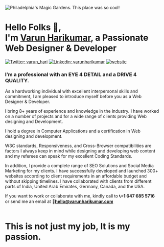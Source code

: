 ![Philadelphia's Magic Gardens. This place was so cool!](../varunharikumar/assets/varun-harikumar-freelance-webdesigner-trivandrum-background.jpg "Philadelphia's Magic Gardens")

# Hello Folks 🤝,<br> I'm [Varun Harikumar](https://varunharikumar.com), a Passionate Web Designer & Developer<br>
[![Twitter: varun_hari](https://img.shields.io/twitter/follow/varun_hari?color=029ef1&label=Follow%20me%20%40%20Varun%20Harikumar&logo=twitter&style=for-the-badge)](https://twitter.com/varun_hari) [![Linkedin: varunharikumar](https://img.shields.io/badge/-varunharikumar-blue?style=for-the-badge&logo=Linkedin&logoColor=white&link=https://www.linkedin.com/in/varunharikumar/)](https://www.linkedin.com/in/varunharikumar/) [![website](https://img.shields.io/badge/-www.varunharikumar.com-7abd0d?style=for-the-badge&logo=google-chrome&logoColor=white)](https://varunharikumar.com)

### I’m a professional with an EYE 4 DETAIL and a DRIVE 4 QUALITY.


As a hardworking individual with excellent interpersonal skills and commitment, I am pleased
to introduce myself before you as a Web Designer & Developer. 

I bring 8+ years of experience and knowledge in the industry. I have worked on a number of
projects and for a wide range of clients providing Web designing and Development. 

I hold a degree in Computer Applications and a certification in Web designing and
development.

W3C standards, Responsiveness, and Cross-Browser compatibilities are factors I always
keep in mind while designing and developing web content and my referees can speak for my
excellent Coding Standards. 

In addition, I provide a complete range of SEO Solutions and Social Media Marketing for my clients. I have successfully
developed and launched 300+ websites according to client requirements in an
affordable budget and without skipping timelines. I have collaborated with clients from
different parts of India, United Arab Emirates, Germany, Canada, and the USA.

If you want to work or collaborate with me, kindly call to **📞+1 647 685 5716** or send me
an email at **📧hello@varunharikumar.com**
<br><br>

# This is not just my job, It is my passion.



